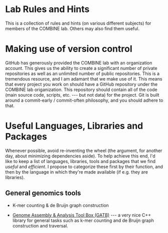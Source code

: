 # Lab Rules and Hints 

  This is a collection of rules and hints (on various different subjects) for members of the COMBINE lab. Others may also find them useful.
  
Making use of version control
=============================

GitHub has generously provided the COMBINE lab with an organization account.  This gives us the ability to create a significant number of private repositories as well as an unlimited number of public repositories.  This is a tremendous resource, and I am adamant that we make use of it.  This means that every project you work on should have a GitHub repository under the COMBINE lab origanization.  This repository should contain all of the code (main source code, scripts, etc. --- but not data) for the project.  Git is built around a commit-early / commit-often philosophy, and you should adhere to that.

Useful Languages, Libraries and Packages
========================================

Whenever possible, avoid re-inventing the wheel (the argument, for another day, about minimizing dependencies aside). To help achieve this end, I'd like to keep a list of languages, libraries, tools and packages that we find *useful* and *efficient*.  I propose to categorize these first by their function, and then by the language in which they're made available (if e.g. they are libraries).

General genomics tools
----------------------
 * K-mer counting & de Bruijn graph construction
  + [Genome Assembly & Analysis Tool Box (GATB)](http://gatb.inria.fr/tutorials/) --- a very nice C++ library for        general tasks such as k-mer counting and de Bruijn graph construction and traversal.
